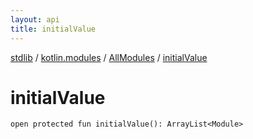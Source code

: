 ```yaml
---
layout: api
title: initialValue
---
```

[stdlib](../../index.html) / [kotlin.modules](../index.html) / [AllModules](index.html) / [initialValue](initialValue.html)

# initialValue

```
open protected fun initialValue(): ArrayList<Module>
```
